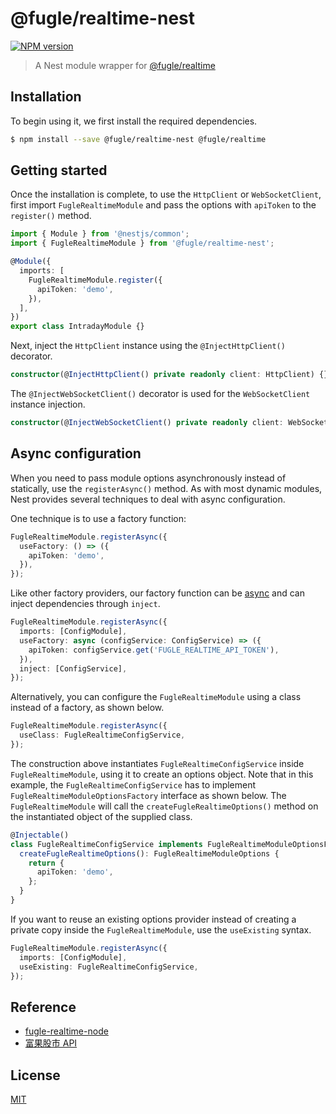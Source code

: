 # @fugle/realtime-nest

[![NPM version][npm-image]][npm-url]

> A Nest module wrapper for [@fugle/realtime](https://github.com/fugle-dev/fugle-realtime-node)

## Installation

To begin using it, we first install the required dependencies.

```bash
$ npm install --save @fugle/realtime-nest @fugle/realtime
```

## Getting started

Once the installation is complete, to use the `HttpClient` or `WebSocketClient`, first import `FugleRealtimeModule` and pass the options with `apiToken` to the `register()` method.

```typescript
import { Module } from '@nestjs/common';
import { FugleRealtimeModule } from '@fugle/realtime-nest';

@Module({
  imports: [
    FugleRealtimeModule.register({
      apiToken: 'demo',
    }),
  ],
})
export class IntradayModule {}
```

Next, inject the `HttpClient` instance using the `@InjectHttpClient()` decorator.

```typescript
constructor(@InjectHttpClient() private readonly client: HttpClient) {}
```

The `@InjectWebSocketClient()` decorator is used for the `WebSocketClient` instance injection.

```typescript
constructor(@InjectWebSocketClient() private readonly client: WebSocketClient) {}
```

## Async configuration

When you need to pass module options asynchronously instead of statically, use the `registerAsync()` method. As with most dynamic modules, Nest provides several techniques to deal with async configuration.

One technique is to use a factory function:

```typescript
FugleRealtimeModule.registerAsync({
  useFactory: () => ({
    apiToken: 'demo',
  }),
});
```

Like other factory providers, our factory function can be [async](https://docs.nestjs.com/fundamentals/custom-providers#factory-providers-usefactory) and can inject dependencies through `inject`.

```typescript
FugleRealtimeModule.registerAsync({
  imports: [ConfigModule],
  useFactory: async (configService: ConfigService) => ({
    apiToken: configService.get('FUGLE_REALTIME_API_TOKEN'),
  }),
  inject: [ConfigService],
});
```

Alternatively, you can configure the `FugleRealtimeModule` using a class instead of a factory, as shown below.

```typescript
FugleRealtimeModule.registerAsync({
  useClass: FugleRealtimeConfigService,
});
```

The construction above instantiates `FugleRealtimeConfigService` inside `FugleRealtimeModule`, using it to create an options object. Note that in this example, the `FugleRealtimeConfigService` has to implement `FugleRealtimeModuleOptionsFactory` interface as shown below. The `FugleRealtimeModule` will call the `createFugleRealtimeOptions()` method on the instantiated object of the supplied class.

```typescript
@Injectable()
class FugleRealtimeConfigService implements FugleRealtimeModuleOptionsFactory {
  createFugleRealtimeOptions(): FugleRealtimeModuleOptions {
    return {
      apiToken: 'demo',
    };
  }
}
```

If you want to reuse an existing options provider instead of creating a private copy inside the `FugleRealtimeModule`, use the `useExisting` syntax.

```typescript
FugleRealtimeModule.registerAsync({
  imports: [ConfigModule],
  useExisting: FugleRealtimeConfigService,
});
```

## Reference

- [fugle-realtime-node](https://github.com/fugle-dev/fugle-realtime-node)
- [富果股市 API](https://developer.fugle.tw)

## License

[MIT](LICENSE)

[npm-image]: https://img.shields.io/npm/v/@fugle/realtime-nest.svg
[npm-url]: https://npmjs.com/package/@fugle/realtime-nest
